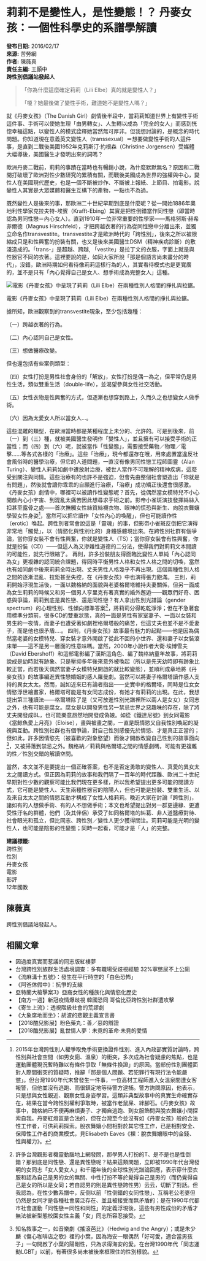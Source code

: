 # 莉莉不是變性人，是性變態！？ 丹麥女孩：一個性科學史的系譜學解讀

**發布日期:** 2016/02/17  
**來源:** 苦勞網  
**作者:** 陳薇真  
**責任主編:** 王顥中  
**跨性別倡議站發起人**

> 「你為什麼這麼確定莉莉（Lili Elbe）真的就是變性人？」
> 
> 「嗄？她最後做了變性手術，難道她不是變性人嗎？」

就《丹麥女孩》（The Danish Girl）劇情後半段中，當莉莉知道世界上有變性手術這件事、手術可以使她生理「由男轉女」、人生轉以成為「完全的女人」而感到恍惚幸福這點，以變性人的模式詮釋她當然無可厚非。但我想討論的，是概念的時代問題。你知道現在意義英文變性人（transsexual）＝想要做變性手術的人這件事，是直到二戰後美國1952年克莉斯汀·約根森（Christine Jorgensen）受媒體大幅導後，美國醫生才發明出來的詞嗎？

歐洲丹麥二戰前，莉莉的事蹟在當時也有暢銷小說，為什麼默默無名？原因和二戰開打破壞了歐洲對性少數研究的累積有關，而戰後美國成為世界的強權與中心，變性人在美國現代歷史，也是一個不斷被炒作、不斷被上報紙、上節目、拍電影。說變性人其實是大眾媒體和醫生互構下的產物，一點也不為過。

既然變性人是後來的事，那歐洲二十世紀早期到底是什麼呢？從一開始1886年奧地利性學家克拉夫特-埃賓（Krafft-Ebing）其實是把性倒錯當作同性戀（即當時認為男同性戀＝內心女人）。直到1910年一位非常重要的性學家——馬格努斯·赫希菲爾德（Magnus Hirschfeld），才把跨越衣著的行為從同性戀中分離出來，並獨立命名作transvestite。transvestite才是歐洲時代的「跨性別」，後來之所以被限縮成只是和性興奮的扮裝有關，也又是後來美國醫生DSM（精神疾病診斷）的敷淺造成的。「trans-」是超越、跨越, 「vestite」是拉丁文的衣服，字面上就是與性器官不同的衣著。這裡要說的是，如同大家所說「那是個語言尚未畫分的時代」，沒錯，歐洲時期如何看待像莉莉這樣行為的人，其實看待模式也是更寬廣的，並不是只有「內心覺得自己是女人、想手術成為完整女人」這種。

![電影《丹麥女孩》中呈現了莉莉（Lili Elbe）在兩種性別人格間的掙扎與拉鋸。](https://c2.staticflickr.com/2/1573/24789284290_e4002d61ce_b.jpg)

電影《丹麥女孩》中呈現了莉莉（Lili Elbe）在兩種性別人格間的掙扎與拉鋸。

據所知，歐洲觀察到的transvestite現象，至少包括幾種： 

（一）跨越衣著的行為。

（二）內心認同自己是女性。

（三）想做醫療改變。

但也還包括有些案例類型：

（四）女性打扮是男性社會身份的「解放」，女性打扮是偶一為之，但平常仍是男性生活，類似雙重生活（double-life），並渴望參與女性社交活動。

（五）女性衣物是性興奮的方式，但逐漸也想穿到路上，久而久之也想變女人做手術。

（六）因為太愛女人所以當女人...。

這些混雜的類型，在歐洲當時都是某種程度上未分的、允許的。可是到後來，前（一）到（三）種，就被美國醫生發明作「變性人」，並且擁有可以接受手術的正當性；而（四）到（六）呢，就被當作「性變態」，需要接受藥物／物理／電擊......等各式各樣的「治療」。這些「治療」，現今都還存在哦，用來處置當違反社會風俗時的醫學治療，但它的人道問題，一直沒有像男同性戀工程師圖靈（Alan Turing）、變性人莉莉如劇中遭放射治療，被世人當作不可理解的精神疾病，這麼受到關注與同情。這些治療有的也許不是強迫，但會先由整個社會塑造出「你就是有問題」，然後就會讓你乖乖的自願進行治療，「治療」成功矯正後還會很感激。 《丹麥女孩》劇情中，哪裡可以被讀作性變態呢？首先，從偶然當女模特兒不小心開啟內心小宇宙、到混亂太痛苦因此想尋求手術之前。影帝小雀斑演技發揮絲絲入扣甚至露骨之處——首次撫觸女性絲質絲襪衣物、眼神的慌恐與新生、向脫衣舞孃學習女性身姿[^1]，當然可以把它讀作「女性內心的喚醒」，但也可能讀作性（erotic）喚起。跨性別者常會說這是「靈魂」的事，但影帝小雀斑反倒把它演得非常地「觸覺」，以（情慾化與性別化的）身體感體現出來。在跨性別社群有個爭論，當你穿女裝不會有性興奮，你就是變性人（TS）；當你穿女裝會有性興奮，你就是扮裝（CD）——但這人為又滲雜性道德的二分法，使得我們對莉莉文本閱讀的可能性，就先行限縮了。 再則，許多扮裝朋友得面臨比變性人單純「內心認同為女」更複雜的認同統合課題，得同時平衡男性人格和女性人格之間的切喚，當然也有如同劇中後來莉莉全時出現、丈夫男性人格幾乎不再出現。這個兩種性別人格之間的逐漸混亂、拉鉅甚至失控，在《丹麥女孩》中也演得張力飽滿。 三則，莉莉開始浮現生活後，一面以魏格納的面貌與老婆格爾塔維持夫妻關係，但另一面成為女生莉莉的時候又和另一個男人亨里克有著真實的婚外邂逅——觀眾們好奇、困惑與爭論，莉莉到底是異性戀、還是同性戀？有人拿出性別光譜論（gender spectrum）的心理性別、性傾向標準答案[^2]，將莉莉分得乾乾淨淨；但在不急著套用標準分類前，很多CD的雙重狀態，真的一面是男性有家室妻子、一面以女裝和男生約一夜情，而妻子也遭受著如劇裡格爾塔般的痛苦，但這丈夫也並不是不愛妻子，而是他也很矛盾....。 四則，《丹麥女孩》故事最有魅力的起點——他是因為偶然當老婆的女模特兒、穿女裝才意外開啟了從此不回的小世界、還和妻子以女裝滾床單——這不是另一層面的性意味嗎。當然，2000年小說作者大衛·埃博雪夫（David Ebershoff）和這部電影編了漢斯這角色、編了魏格納童年故事，將莉莉說成是幼時就有跡象、只是壓抑多年後來意外被喚起（所以是先天幼時即有跡象比較正當，而若後天偶然當妻子女模特兒開啟的就比較變態），並順利成章地將《丹麥女孩》的故事編進異性戀婚姻的感人羅曼劇。當然可以將妻子格爾塔讀作感人支持的異女太太。然而，誠如近來已有論者指出——史實中的格爾塔，同時是位女女情慾浮世繪畫家，格爾塔可能是有女同志成份，有她才有莉莉的出現。在此，我想提出第三種讀法——格爾塔除了是（又可放進性別光譜裡所以兩人是女女）女同志之外，也有可能是腐女。腐女是以開發男性另一禁忌世界之惡趣味的存在，除了將丈夫開發成BL，也可能樂意昂然地開發成偽娘。如從《鐵達尼號》到女同電影《當鯨魚愛上月亮》（Eloise），畫與被畫之間，一直是既情慾又自我性別喚起的凝視與互動。跨性別社群也有個爭論，對自己性別感優先於情慾、才是真正正當的；但如此，許多因情慾先（被喜歡的對象慾望）而後才開啟改變自己性別的敘事面向[^3]，又被掃落到禁忌之外。魏格納／莉莉與格爾塔之間的情感劇碼，可能有更複雜的性／性別交錯的解讀空間。

當然，本文並不是要提出一個正確答案，也不是否定勇敢的變性人、真愛的異女太太之閱讀方式。但正因為莉莉的故事和我們隔了一百年的時代距離、歐洲二十世紀早期對性少數的觀察可能比我們現在更多樣，所以我希望提出更多可能的閱讀方式，它可能是變性人、天生兩種性器官的陰陽人，但也可能是扮裝、雙重生活、以及來自太太之間的情慾互動才構成了女性人格莉莉。晚近大家在討論「跨性別」，諸如有的人想做手術、有的人不想做手術；本文也希望提出對另一群更邊緣、更遭受性汙名的群體，他們（及其伴侶）承受了如同格爾塔的糾葛、非人道醫療對待、社會眼光和孤立，但比同志、跨性別／變性人更少獲得關注。莉莉可能是光明的變性人，也可能是陰影的性變態；同時一起看，可能才是「人」的完整。

[^1]: 2015年台灣跨性別人權爭取免手術更換證件性別、進入內政部實質討論時，跨性別與社會空間（如男女廁、溫泉）的衝突，多次成為社會疑慮的焦點，也是運動團體現況暫時難以有條件爭取「無條件換證」的原因。當部份性別團體面對人際間衝突的質疑時，推辭「那是個人問題、若犯罪行有現行法令能嚴懲」。但台灣1990年代末曾發生一件事，一位高材工程師進入女溫泉間遭女客報警，但他並沒有逃跑、而很鎮定地等待警方逮捕。警方詢問原因，他表示，只是想與女性親近、觀察女性身姿學習。這類非典型故事中的真實生命確實存在，結果在當今跨性別權利爭取時，被當作老鼠屎、絆腳石。《丹麥女孩》故事中，魏格納已不便再麻煩妻子、才獨自逃跑、到女服飾間與脫衣舞孃小間探索自我。丹麥紅燈區是合法的，但在台灣至今並沒有如《丹麥女孩》般的合法性工作者，可供莉莉探索。脫衣舞孃小間相對於其它性工作，已是相對安全、保障性工作者的商業模式，見Elisabeth Eaves《裸：脫衣舞孃眼中的金錢、性與權力》。

[^2]: 許多台灣觀影者機靈動腦地上網發問，那學男人打扮的T、是不是也是性倒錯？那到底是同性戀、還是異性戀呢？結果這類問題，立即被1990年代台灣發明的女同志「女人愛女人」和千禧年後的全球性別光譜論回應，表示穿什麼衣服和認為自己是男的女的無關、中性打扮不等於覺得自己是男的（而仍覺得自己是女的所以是女同；若自認男的則是異性戀跨性男）云云，切斷了對話。但我認為，在性少數系譜中，反倒以前「性倒錯的女同性戀」、互稱老公老婆但仍然是女同才是各種社會廣泛存在、並且被接受而無矛盾的；是在1990年代都市社會運動「同性戀＝同性和同性」的定義浮現後，這些有男性成份的矛盾才無法被新型態校園女性主義「女」同志所容忍接受。

[^3]: 知名敘事之一，如音樂劇《搖滾芭比》（Hedwig and the Angry）；或是朱少麟《傷心咖啡店之歌》裡的小葉，因為海安一眼偶然「好可愛，適合當男孩子」一句開啟了小葉的陽剛性，只為求得海安的愛。在台灣1990年代「同志運動LGBT」以前，有著很多尚未被後來框限住的性別樣貌。

**建議標籤:**  
跨性別  
性別  
丹麥女孩  
電影  
影評  
12年國教  

## 陳薇真  
跨性別倡議站發起人。  

## 相關文章

- 因過度真實而惹議的同志版紅樓夢
- 台灣跨性別族群生活處境調查：多有職場受歧視經驗 32%寧憋尿不上公廁
- 《流麻溝十五號》：發生在平行時空的「白色恐怖」
- 《阿爸休假中》：抗爭的支線
- 亞特蘭大槍擊案3》亞裔女性的種族化與情慾化歷史
- 【南方一週】新冠疫情爆歧視 韓國恐同 哥倫比亞跨性別社群遭攻擊
- 《寄生上流》：透視階級社會的荒謬劇
- 《大象席地而坐》：胡波的悲觀主義宣言書
- 【2018酷兒影展】粉色藥丸：善／惡的辯證
- 【2018酷兒影展】亂世情人夢：未竟的革命‧未竟的愛情